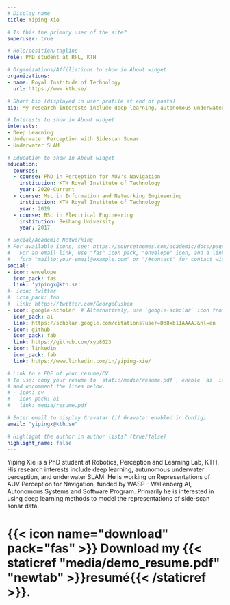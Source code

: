 ```yaml
---
# Display name
title: Yiping Xie

# Is this the primary user of the site?
superuser: true

# Role/position/tagline
role: PhD student at RPL, KTH

# Organizations/Affiliations to show in About widget
organizations:
- name: Royal Institude of Technology 
  url: https://www.kth.se/

# Short bio (displayed in user profile at end of posts)
bio: My research interests include deep learning, autonomous underwater perception, and underwater SLAM.

# Interests to show in About widget
interests:
- Deep Learning
- Underwater Perception with Sidescan Sonar
- Underwater SLAM

# Education to show in About widget
education:
  courses: 
  - course: PhD in Perception for AUV's Navigation
    institution: KTH Royal Institute of Technology 
    year: 2020-Current
  - course: Msc in Information and Networking Engineering
    institution: KTH Royal Institute of Technology
    year: 2019
  - course: BSc in Electrical Engineering
    institution: Beihang University
    year: 2017

# Social/Academic Networking
# For available icons, see: https://sourcethemes.com/academic/docs/page-builder/#icons
#   For an email link, use "fas" icon pack, "envelope" icon, and a link in the
#   form "mailto:your-email@example.com" or "/#contact" for contact widget.
social:
- icon: envelope
  icon_pack: fas
  link: 'yipingx@kth.se'
#- icon: twitter
#  icon_pack: fab
#  link: https://twitter.com/GeorgeCushen
- icon: google-scholar  # Alternatively, use `google-scholar` icon from `ai` icon pack
  icon_pack: ai
  link: https://scholar.google.com/citations?user=Dd8xb1IAAAAJ&hl=en
- icon: github
  icon_pack: fab
  link: https://github.com/xyp8023
- icon: linkedin
  icon_pack: fab
  link: https://www.linkedin.com/in/yiping-xie/

# Link to a PDF of your resume/CV.
# To use: copy your resume to `static/media/resume.pdf`, enable `ai` icons in `params.toml`, 
# and uncomment the lines below.
# - icon: cv
#   icon_pack: ai
#   link: media/resume.pdf

# Enter email to display Gravatar (if Gravatar enabled in Config)
email: "yipingx@kth.se"

# Highlight the author in author lists? (true/false)
highlight_name: false
---
```


Yiping Xie is a PhD student at Robotics, Perception and Learning Lab, KTH. His research interests include deep learning, autunomous underwater perception, and underwater SLAM. He is working on Representations of AUV Perception for Navigation, funded by WASP - Wallenberg AI, Autonomous Systems and Software Program. Primarily he is interested in using deep learning methods to model the representations of side-scan sonar data.


# {{< icon name="download" pack="fas" >}} Download my {{< staticref "media/demo_resume.pdf" "newtab" >}}resumé{{< /staticref >}}.
